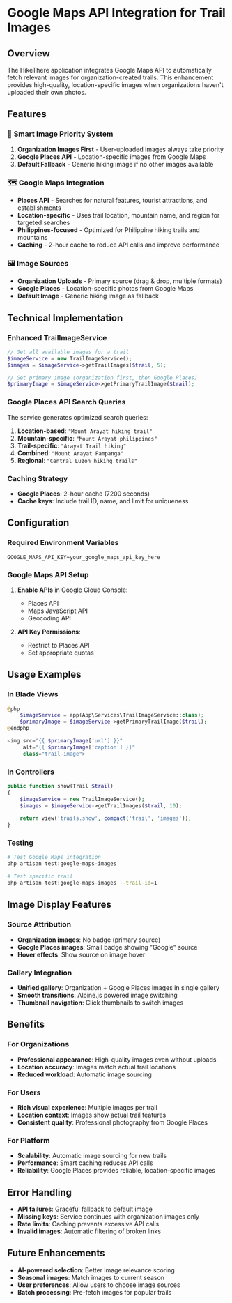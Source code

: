 # Google Maps API Integration for Trail Images

## Overview

The HikeThere application integrates Google Maps API to automatically fetch relevant images for organization-created trails. This enhancement provides high-quality, location-specific images when organizations haven't uploaded their own photos.

## Features

### 🎯 **Smart Image Priority System**
1. **Organization Images First** - User-uploaded images always take priority
2. **Google Places API** - Location-specific images from Google Maps
3. **Default Fallback** - Generic hiking image if no other images available

### 🗺️ **Google Maps Integration**
- **Places API** - Searches for natural features, tourist attractions, and establishments
- **Location-specific** - Uses trail location, mountain name, and region for targeted searches
- **Philippines-focused** - Optimized for Philippine hiking trails and mountains
- **Caching** - 2-hour cache to reduce API calls and improve performance

### 🖼️ **Image Sources**
- **Organization Uploads** - Primary source (drag & drop, multiple formats)
- **Google Places** - Location-specific photos from Google Maps
- **Default Image** - Generic hiking image as fallback

## Technical Implementation

### Enhanced TrailImageService

```php
// Get all available images for a trail
$imageService = new TrailImageService();
$images = $imageService->getTrailImages($trail, 5);

// Get primary image (organization first, then Google Places)
$primaryImage = $imageService->getPrimaryTrailImage($trail);
```

### Google Places API Search Queries

The service generates optimized search queries:

1. **Location-based**: `"Mount Arayat hiking trail"`
2. **Mountain-specific**: `"Mount Arayat philippines"`
3. **Trail-specific**: `"Arayat Trail hiking"`
4. **Combined**: `"Mount Arayat Pampanga"`
5. **Regional**: `"Central Luzon hiking trails"`

### Caching Strategy

- **Google Places**: 2-hour cache (7200 seconds)
- **Cache keys**: Include trail ID, name, and limit for uniqueness

## Configuration

### Required Environment Variables

```env
GOOGLE_MAPS_API_KEY=your_google_maps_api_key_here
```

### Google Maps API Setup

1. **Enable APIs** in Google Cloud Console:
   - Places API
   - Maps JavaScript API
   - Geocoding API

2. **API Key Permissions**:
   - Restrict to Places API
   - Set appropriate quotas

## Usage Examples

### In Blade Views

```php
@php
    $imageService = app(App\Services\TrailImageService::class);
    $primaryImage = $imageService->getPrimaryTrailImage($trail);
@endphp

<img src="{{ $primaryImage['url'] }}" 
     alt="{{ $primaryImage['caption'] }}"
     class="trail-image">
```

### In Controllers

```php
public function show(Trail $trail)
{
    $imageService = new TrailImageService();
    $images = $imageService->getTrailImages($trail, 10);
    
    return view('trails.show', compact('trail', 'images'));
}
```

### Testing

```bash
# Test Google Maps integration
php artisan test:google-maps-images

# Test specific trail
php artisan test:google-maps-images --trail-id=1
```

## Image Display Features

### Source Attribution
- **Organization images**: No badge (primary source)
- **Google Places images**: Small badge showing "Google" source
- **Hover effects**: Show source on image hover

### Gallery Integration
- **Unified gallery**: Organization + Google Places images in single gallery
- **Smooth transitions**: Alpine.js powered image switching
- **Thumbnail navigation**: Click thumbnails to switch images

## Benefits

### For Organizations
- **Professional appearance**: High-quality images even without uploads
- **Location accuracy**: Images match actual trail locations
- **Reduced workload**: Automatic image sourcing

### For Users
- **Rich visual experience**: Multiple images per trail
- **Location context**: Images show actual trail features
- **Consistent quality**: Professional photography from Google Places

### For Platform
- **Scalability**: Automatic image sourcing for new trails
- **Performance**: Smart caching reduces API calls
- **Reliability**: Google Places provides reliable, location-specific images

## Error Handling

- **API failures**: Graceful fallback to default image
- **Missing keys**: Service continues with organization images only
- **Rate limits**: Caching prevents excessive API calls
- **Invalid images**: Automatic filtering of broken links

## Future Enhancements

- **AI-powered selection**: Better image relevance scoring
- **Seasonal images**: Match images to current season
- **User preferences**: Allow users to choose image sources
- **Batch processing**: Pre-fetch images for popular trails
